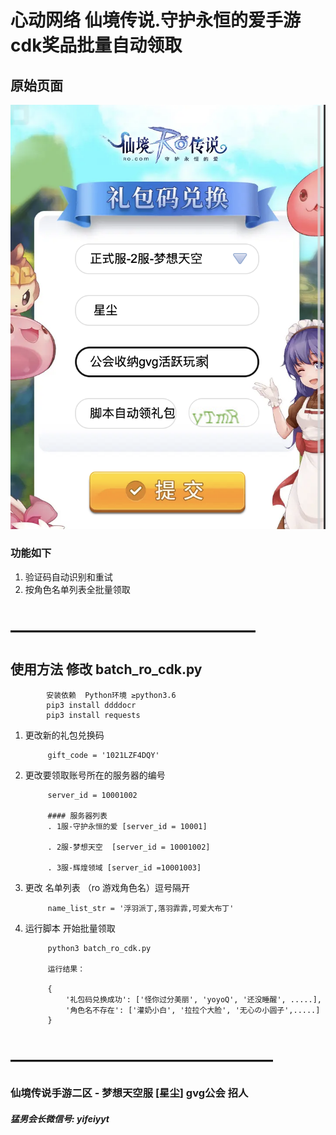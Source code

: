# 心动网络 仙境传说.守护永恒的爱手游 cdk奖品批量自动领取
## 原始页面
![image](ro_xd_cdk.png)

### 功能如下
1. 验证码自动识别和重试
2. 按角色名单列表全批量领取

# ——————————————
## 使用方法 修改 batch_ro_cdk.py  
            安装依赖  Python环境 ≥python3.6
            pip3 install ddddocr
            pip3 install requests

1. 更改新的礼包兑换码

            gift_code = '1021LZF4DQY'

2. 更改要领取账号所在的服务器的编号

            server_id = 10001002

            #### 服务器列表
            . 1服-守护永恒的爱 [server_id = 10001]

            . 2服-梦想天空  [server_id = 10001002]

            . 3服-辉煌领域 [server_id =10001003] 


3. 更改 名单列表 （ro 游戏角色名）逗号隔开 


            name_list_str = '浮羽派丁,落羽霏霏,可爱大布丁'

4. 运行脚本 开始批量领取 

            python3 batch_ro_cdk.py  

            运行结果：

            {
                '礼包码兑换成功': ['怪你过分美丽', 'yoyoQ', '还没睡醒', .....], 
                '角色名不存在': ['灌奶小白', '拉拉个大脸', '无心の小圆子',.....]
            }

   

# ———————————————


### 仙境传说手游二区 - 梦想天空服 [星尘] gvg公会 招人 
##### 猛男会长微信号: yifeiyyt   
